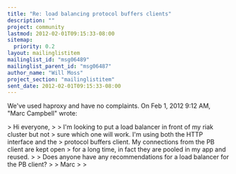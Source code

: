 ```yaml
---
title: "Re: load balancing protocol buffers clients"
description: ""
project: community
lastmod: 2012-02-01T09:15:33-08:00
sitemap:
  priority: 0.2
layout: mailinglistitem
mailinglist_id: "msg06489"
mailinglist_parent_id: "msg06487"
author_name: "Will Moss"
project_section: "mailinglistitem"
sent_date: 2012-02-01T09:15:33-08:00
---
```



We've used haproxy and have no complaints.
On Feb 1, 2012 9:12 AM, "Marc Campbell"  wrote:

&gt; Hi everyone,
&gt;
&gt; I'm looking to put a load balancer in front of my riak cluster but not
&gt; sure which one will work. I'm using both the HTTP interface and the
&gt; protocol buffers client. My connections from the PB client are kept open
&gt; for a long time, in fact they are pooled in my app and reused.
&gt;
&gt; Does anyone have any recommendations for a load balancer for the PB client?
&gt;
&gt; Marc
&gt;
&gt;


